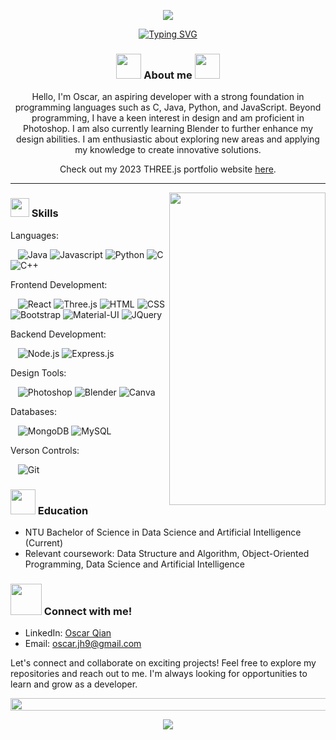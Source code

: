<p align=center><img src="https://user-images.githubusercontent.com/91544028/253807698-eec0f37c-0104-4581-beac-18deffa75646.png"></p>
<div align=center>
  <a href="https://git.io/typing-svg"><img src="https://readme-typing-svg.demolab.com?font=Fira+Code&weight=200&pause=1000&center=true&width=435&lines=Welcome!" alt="Typing SVG" /></a>
</div>

<!-- About me section -->
<div>
  <h3 align=center>
    <img src="https://user-images.githubusercontent.com/63050133/156777293-72a6e681-2582-4a9d-ad92-09d1181d47c7.gif" width=40px height=40px> 
    About me
    <img src="https://user-images.githubusercontent.com/63050133/156777293-72a6e681-2582-4a9d-ad92-09d1181d47c7.gif" width=40px height=40px>
  </h3>
  <p align=center>
    Hello, I'm Oscar, an aspiring developer with a strong foundation in programming languages such as C, Java, Python, and JavaScript. Beyond programming, I have a keen interest in design and am proficient in Photoshop. I       am also currently learning Blender to further enhance my design abilities. I am enthusiastic about exploring new areas and applying my knowledge to create innovative solutions. 
  </p>
  <p align=center>
    Check out my 2023 THREE.js portfolio website <a href="http://oscar-threejs.vercel.app/">here</a>.
  </p>
</div>



---
<img align=right src="https://user-images.githubusercontent.com/91544028/253811969-627ff55c-0767-4004-897b-b4f1599ff8df.gif" marginTop=200px height=500px width=250px>
<!-- Skills section -->
<div>
  <h3>
    <img src="https://camo.githubusercontent.com/beb64ff21c883e318e4f5db5231c2ba4175705bea1c9249e82a41ab375db4f75/68747470733a2f2f6d65646961322e67697068792e636f6d2f6d656469612f51737347456d706b79454f684243623765312f67697068792e6769663f6369643d656366303565343761306e336769316266716e74716d6f62386739616964316f796a327772336473336d67373030626c267269643d67697068792e676966" width=30px height=30px>  
     Skills
  </h3>
  <p>Languages: </p>&nbsp;&nbsp;
    <img src="http://img.shields.io/badge/-Java-e8892f?style=flat-square&logo=java&logoColor=white" alt="Java">
    <img src="http://img.shields.io/badge/-Javascript-fcd400?style=flat-square&logo=javascript&logoColor=black" alt="Javascript">
    <img src="http://img.shields.io/badge/-Python-346e9e?style=flat-square&logo=python&logoColor=white" alt="Python">
    <img src="https://img.shields.io/badge/C-00599C?style=flat-square&logo=c&logoColor=white" alt="C">
    <img src="https://img.shields.io/badge/C%2B%2B-00599C?style=flat-square&logo=c%2B%2B&logoColor=white" alt="C++">
  <p>Frontend Development: </p>&nbsp;&nbsp;
    <img src="https://img.shields.io/badge/React-20232A?style=flat-square&logo=react&logoColor=61DAFB" alt="React">
    <img src="https://img.shields.io/badge/threejs-black?style=flat-square&logo=three.js&logoColor=white" alt="Three.js">
    <img src="http://img.shields.io/badge/-Html-e24c27?style=flat-square&logo=html5&logoColor=white" alt="HTML">
    <img src="http://img.shields.io/badge/-Css-2a65f1?style=flat-square&logo=css3&logoColor=white" alt="CSS">
    <img src="https://img.shields.io/badge/Bootstrap-563D7C?style=flat-square&logo=bootstrap&logoColor=white" alt="Bootstrap">
    <img src="https://img.shields.io/badge/Material--UI-0081CB?style=flat-square&logo=material-ui&logoColor=white" alt="Material-UI">
    <img src="https://img.shields.io/badge/jQuery-0769AD?style=flat-square&logo=jquery&logoColor=white" alt="JQuery">
  <p>Backend Development: </p>&nbsp;&nbsp;
    <img src="https://img.shields.io/badge/Node.js-43853D?style=flat-square&logo=node.js&logoColor=white" alt="Node.js">
    <img src="https://img.shields.io/badge/Express.js-404D59?style=flat-square" alt="Express.js">
  <p>Design Tools: </p>&nbsp;&nbsp;
    <img src="https://img.shields.io/badge/Adobe%20Photoshop-31A8FF?style=flat-square&logo=Adobe%20Photoshop&logoColor=black" alt="Photoshop">
    <img src="https://img.shields.io/badge/blender-%23F5792A.svg?style=flat-square&logo=blender&logoColor=white" alt="Blender">
    <img src="https://img.shields.io/badge/Canva-%2300C4CC.svg?&style=flat-square&logo=Canva&logoColor=white" alt="Canva">
  <p>Databases: </p>&nbsp;&nbsp;
    <img src="https://img.shields.io/badge/MongoDB-4EA94B?style=flat-square&logo=mongodb&logoColor=white" alt="MongoDB">
    <img src="https://img.shields.io/badge/MySQL-00000F?style=flat-square&logo=mysql&logoColor=white" alt="MySQL">
  <p>Verson Controls: </p>&nbsp;&nbsp;
    <img src="https://img.shields.io/badge/GIT-E44C30?style=flat-square&logo=git&logoColor=white" alt="Git">
</div>

<!-- Education section -->
<div>
  <h3><img src="https://user-images.githubusercontent.com/91544028/253814269-9c8eff65-6f72-424a-939c-e2baefe74ac7.gif" width=40px height=40px> Education</h3>
  <ul>
    <li>NTU Bachelor of Science in Data Science and Artificial Intelligence (Current)</li>
    <li>Relevant coursework: Data Structure and Algorithm, Object-Oriented Programming, Data Science and Artificial Intelligence</li>
  </ul>
</div>

<!-- Contact me section -->
<div>
  <h3><img src='https://raw.githubusercontent.com/ShahriarShafin/ShahriarShafin/main/Assets/handshake.gif' width="50px"> Connect with me!</h3>
  <ul>
    <li>LinkedIn: <a href="www.linkedin.com/in/oscarqian">Oscar Qian</a></li>
    <li>Email: <a href="oscar.jh9@gmail.com">oscar.jh9@gmail.com</a></li>
  </ul>
  <p>Let's connect and collaborate on exciting projects! Feel free to explore my repositories and reach out to me. I'm always looking for opportunities to learn and grow as a developer.</p>
</div>

<!-- Github stats section -->
<img src="https://i.imgur.com/dBaSKWF.gif" height="20" width="1000">
<p align=center><img src="https://github-readme-stats.vercel.app/api?username=oscarqjh&show_icons=true&theme=tokyonight"></p>
<!--
**oscarqjh/oscarqjh** is a ✨ _special_ ✨ repository because its `README.md` (this file) appears on your GitHub profile.

Here are some ideas to get you started:

- 🔭 I’m currently working on ...
- 🌱 I’m currently learning ...
- 👯 I’m looking to collaborate on ...
- 🤔 I’m looking for help with ...
- 💬 Ask me about ...
- 📫 How to reach me: ...
- 😄 Pronouns: ...
- ⚡ Fun fact: ...
-->
